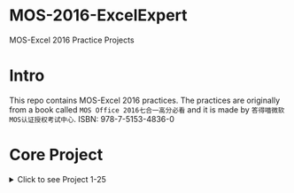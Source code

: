 # MOS-2016-ExcelExpert
MOS-Excel 2016 Practice Projects

# Intro
This repo contains MOS-Excel 2016 practices. The practices are originally from a book called `MOS Office 2016七合一高分必看` and it is made by `答得喵微软MOS认证授权考试中心`. ISBN: 978-7-5153-4836-0

# Core Project
<details>
  <summary>Click to see Project 1-25</summary>

[Task1](Excel2016-Expert-Project1/README.md)

[Task2](Excel2016-Expert-Project2/README.md)

[Task3](Excel2016-Expert-Project3/README.md)

[Task4](Excel2016-Expert-Project4/README.md)

[Task5](Excel2016-Expert-Project5/README.md)

[Task6](Excel2016-Expert-Project6/README.md)

[Task7](Excel2016-Expert-Project7/README.md)

[Task8](Excel2016-Expert-Project8/README.md)

[Task9](Excel2016-Expert-Project9/README.md)

[Task10](Excel2016-Expert-Project10/README.md)

[Task11](Excel2016-Expert-Project11/README.md)

[Task12](Excel2016-Expert-Project12/README.md)

[Task13](Excel2016-Expert-Project13/README.md)

[Task14](Excel2016-Expert-Project14/README.md)

[Task15](Excel2016-Expert-Project15/README.md)

[Task16](Excel2016-Expert-Project16/README.md)

[Task17](Excel2016-Expert-Project17/README.md)

[Task18](Excel2016-Expert-Project18/README.md)

</details>